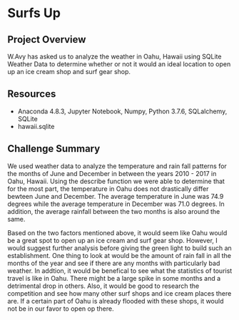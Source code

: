 # Surfs Up

## Project Overview
W.Avy has asked us to analyze the weather in Oahu, Hawaii using SQLite Weather Data to determine whether or not it would an ideal location to open up an ice cream shop and surf gear shop. 

## Resources
* Anaconda 4.8.3, Jupyter Notebook, Numpy, Python 3.7.6, SQLalchemy, SQLite
* hawaii.sqlite

## Challenge Summary
   We used weather data to analyze the temperature and rain fall patterns for the months of June and December in between the years 2010 - 2017 in Oahu, Hawaii. Using the describe function we were able to determine that for the most part, the temperature in Oahu does not drastically differ bewteen June and December. The average temperature in June was 74.9 degrees while the average temperature in December was 71.0 degrees. In addition, the average rainfall between the two months is also around the same.
   
   Based on the two factors mentioned above, it would seem like Oahu would be a great spot to open up an ice cream and surf gear shop. However, I would suggest further analysis before giving the green light to build such an establishment. One thing to look at would be the amount of rain fall in all the months of the year and see if there are any months with particularly bad weather. In addtion, it would be benefical to see what the statistics of tourist travel is like in Oahu. There might be a large spike in some months and a detrimental drop in others. Also, it would be good to research the competition and see how many other surf shops and ice cream places there are. If a certain part of Oahu is already flooded with these shops, it would not be in our favor to open op there.
